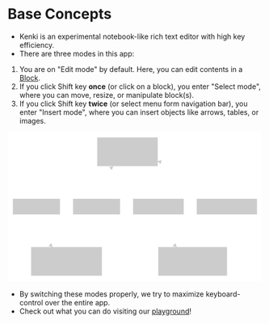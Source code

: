 # Base Concepts

- Kenki is an experimental notebook-like rich text editor with high key efficiency.
- There are three modes in this app:

1. You are on "Edit mode" by default. Here, you can edit contents in a [Block](block.md).
2. If you click Shift key **once** (or click on a block), you enter "Select mode", where you can move, resize, or
   manipulate block(s).
3. If you click Shift key **twice** (or select menu form navigation bar), you enter "Insert mode", where you can insert
   objects like arrows, tables, or images.

![Transition of modes](images/transition.svg)

- By switching these modes properly, we try to maximize keyboard-control over the entire app.
- Check out what you can do visiting our [playground]()!
